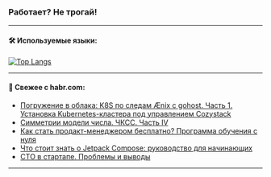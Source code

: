 ### Работает? Не трогай!

---
<!--
#### 🛠️ Technical stack:

![Java](https://img.shields.io/badge/Java-informational?logo=Oracle&style=flat&logoColor=white&color=FF4500)
![Kotlin](https://img.shields.io/badge/Kotlin-informational?logo=Kotlin&style=flat&logoColor=white&color=774D97)
![TS](https://img.shields.io/badge/TypeScript-informational?logo=typeScript&style=flat&logoColor=black&color=017acc)
![Python](https://img.shields.io/badge/Python-informational?logo=Python&style=flat&logoColor=black&color=ffdd54) <br>
![Spring](https://img.shields.io/badge/Spring-informational?logo=Spring&style=flat&logoColor=white&color=6DB33F) 
![SpringBoot](https://img.shields.io/badge/SpringBoot-informational?logo=SpringBoot&style=flat&logoColor=white&color=6DB33F)
![Nest](https://img.shields.io/badge/NestJS-informational?logo=NestJS&style=flat&logoColor=white&color=E0234E) 
![NodeJS](https://img.shields.io/badge/NodeJS-informational?logo=node.js&style=flat&logoColor=white&color=70A760)<br>
![PostgreSQL](https://img.shields.io/badge/PostgreSQL-informational?logo=PostgreSQL&style=flat&logoColor=white&color=DAA520)
![MongoDB](https://img.shields.io/badge/MongoDB-informational?logo=MongoDB&style=flat&logoColor=white&color=870000)
![Apache](https://img.shields.io/badge/Apache-informational?logo=apache&style=flat&logoColor=white&color=f74e28)

___ 
-->

#### 🛠️ Используемые языки:

[![Top Langs](https://github-readme-stats-u2qms2cxw-advtsettinggmailcoms-projects.vercel.app/api/top-langs/?username=zloylis&langs_count=10&hide_title=true&title_color=e6edf3&size_weight=0.5&count_weight=0.5&layout=compact&hide_progress=true&hide_border=true&theme=dracula)](https://github.com/zloylis)

<!---


####  :octocat:&nbsp;&nbsp; Статистика:

![GitHub stats](https://github-readme-stats-u2qms2cxw-advtsettinggmailcoms-projects.vercel.app/api?username=zloylis&show_icons=true&hide_border=true&theme=dracula&title_color=e6edf3&include_all_commits=true&count_private=true&hide_rank=false&hide_title=true&rank_icon=github)
-->
---

#### 💬 Свежее с habr.com:

<!-- BLOG-POST-LIST:START -->
- [Погружение в облака: K8S по следам Ænix с gohost. Часть 1. Установка Kubernetes-кластера под управлением Cozystack](https://habr.com/ru/companies/aenix/articles/834682/?utm_source=habrahabr&utm_medium=rss&utm_campaign=834682)
- [Симметрии модели числа. ЧКСС. Часть IV](https://habr.com/ru/articles/833386/?utm_source=habrahabr&utm_medium=rss&utm_campaign=833386)
- [Как стать продакт-менеджером бесплатно? Программа обучения с нуля](https://habr.com/ru/articles/834670/?utm_source=habrahabr&utm_medium=rss&utm_campaign=834670)
- [Что стоит знать о Jetpack Compose: руководство для начинающих](https://habr.com/ru/companies/clevertec/articles/834052/?utm_source=habrahabr&utm_medium=rss&utm_campaign=834052)
- [CTO в стартапе. Проблемы и выводы](https://habr.com/ru/articles/834668/?utm_source=habrahabr&utm_medium=rss&utm_campaign=834668)
<!-- BLOG-POST-LIST:END -->

---

